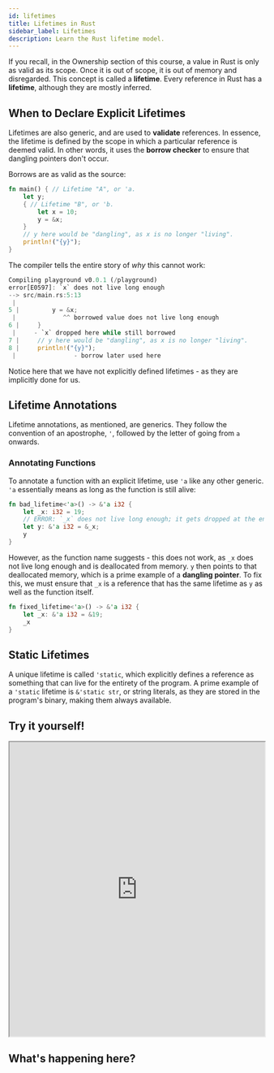 ```yaml
---
id: lifetimes
title: Lifetimes in Rust
sidebar_label: Lifetimes
description: Learn the Rust lifetime model.
---
```


If you recall, in the Ownership section of this course, a value in Rust is only as valid as its scope.  Once it is out of scope, it is out of memory and disregarded.  This concept is called a **lifetime**.  Every reference in Rust has a **lifetime**, although they are mostly inferred.

## When to Declare Explicit Lifetimes

Lifetimes are also generic, and are used to **validate** references.  In essence, the lifetime is defined by the scope in which a particular reference is deemed valid.  In other words, it uses the **borrow checker** to ensure that dangling pointers don't occur.

Borrows are as valid as the source:

```rust
fn main() { // Lifetime "A", or 'a.
    let y;
    { // Lifetime "B", or 'b.
        let x = 10;
        y = &x;
    }
    // y here would be "dangling", as x is no longer "living".
    println!("{y}");
}
```

The compiler tells the entire story of *why* this cannot work:

```rust
Compiling playground v0.0.1 (/playground)
error[E0597]: `x` does not live long enough
--> src/main.rs:5:13
 |
5 |         y = &x;
 |             ^^ borrowed value does not live long enough
6 |     }
 |     - `x` dropped here while still borrowed
7 |     // y here would be "dangling", as x is no longer "living".
8 |     println!("{y}");
 |                - borrow later used here
 ```

 Notice here that we have not explicitly defined lifetimes - as they are implicitly done for us.

## Lifetime Annotations

Lifetime annotations, as mentioned, are generics.  They follow the convention of an apostrophe, `'`, followed by the letter of going from `a` onwards.

### Annotating Functions

To annotate a function with an explicit lifetime, use `'a` like any other generic.  `'a` essentially means as long as the function is still alive:

```rust
fn bad_lifetime<'a>() -> &'a i32 {
    let _x: i32 = 19;
    // ERROR: `_x` does not live long enough; it gets dropped at the end of the function!
    let y: &'a i32 = &_x;
    y
}
```

However, as the function name suggests - this does not work, as `_x` does not live long enough and is deallocated from memory.  `y` then points to that deallocated memory, which is a prime example of a **dangling pointer**.  To fix this, we must ensure that `_x` is a reference that has the same lifetime as `y` as well as the function itself.

```rust
fn fixed_lifetime<'a>() -> &'a i32 {
    let _x: &'a i32 = &19;
    _x
}
```

## Static Lifetimes

A unique lifetime is called `'static`, which explicitly defines a reference as something that can live for the entirety of the program.  A prime example of a `'static` lifetime is `&'static str`, or string literals, as they are stored in the program's binary, making them always available.

## Try it yourself!


<iframe width="100%" height="580" src="https://play.rust-lang.org/?version=stable&mode=debug&edition=2021&code=%0Afn+fixed_lifetime%3C%27a%3E%28%29+-%3E+%26%27a+i32+%7B%0A++++let+_x%3A+%26%27a+i32+%3D+%2619%3B%0A++++_x%0A%7D%0A%0Afn+main%28%29+%7B%0A++++%0A++++let+a+%3D+fixed_lifetime%28%29%3B%0A++++println%21%28%22%7B%7D%22%2C+a%29%3B%0A++++%0A%7D"></iframe>

## What's happening here?
